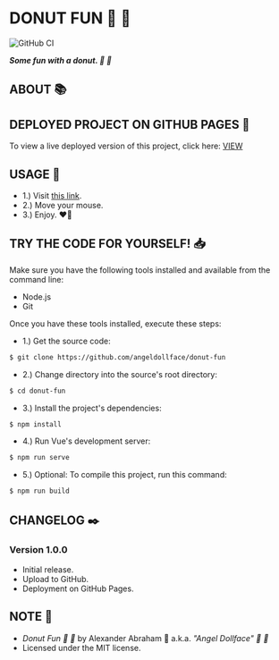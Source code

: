 # DONUT FUN :ocean: :doughnut:

![GitHub CI](https://github.com/angeldollface/donut-fun/actions/workflows/vue.yml/badge.svg)

***Some fun with a donut. :ocean: :doughnut:***

## ABOUT :books:

## DEPLOYED PROJECT ON GITHUB PAGES :rocket:

To view a live deployed version of this project, click here: [VIEW](https://angeldollface.art/donut-fun)

## USAGE :hammer:

- 1.) Visit [this link](https://angeldollface.art/donut-fun).
- 2.) Move your mouse.
- 3.) Enjoy. :heart_on_fire:

## TRY THE CODE FOR YOURSELF! :inbox_tray:

Make sure you have the following tools installed and available from the command line:

- Node.js
- Git

Once you have these tools installed, execute these steps:

- 1.) Get the source code:

```bash
$ git clone https://github.com/angeldollface/donut-fun
```

- 2.) Change directory into the source's root directory:

```bash
$ cd donut-fun
```

- 3.) Install the project's dependencies:

```bash
$ npm install
```

- 4.) Run Vue's development server:

```bash
$ npm run serve
```

- 5.) Optional: To compile this project, run this command:

```bash
$ npm run build
```


## CHANGELOG :black_nib:

### Version 1.0.0

- Initial release.
- Upload to GitHub.
- Deployment on GitHub Pages.

## NOTE :scroll:

- *Donut Fun :ocean: :doughnut:* by Alexander Abraham :black_heart: a.k.a. *"Angel Dollface" :dolls: :ribbon:*
- Licensed under the MIT license.
